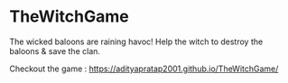 # TheWitchGame
The wicked baloons are raining havoc! Help the witch to destroy the baloons & save the clan.

Checkout the game : https://adityapratap2001.github.io/TheWitchGame/
